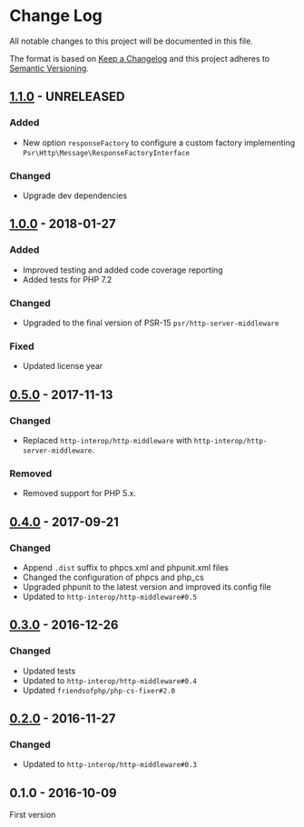 # Change Log

All notable changes to this project will be documented in this file.

The format is based on [Keep a Changelog](http://keepachangelog.com/) 
and this project adheres to [Semantic Versioning](http://semver.org/).

## [1.1.0] - UNRELEASED

### Added

- New option `responseFactory` to configure a custom factory implementing `Psr\Http\Message\ResponseFactoryInterface`

### Changed

- Upgrade dev dependencies

## [1.0.0] - 2018-01-27

### Added

- Improved testing and added code coverage reporting
- Added tests for PHP 7.2

### Changed

- Upgraded to the final version of PSR-15 `psr/http-server-middleware`

### Fixed

- Updated license year

## [0.5.0] - 2017-11-13

### Changed

- Replaced `http-interop/http-middleware` with  `http-interop/http-server-middleware`.

### Removed

- Removed support for PHP 5.x.

## [0.4.0] - 2017-09-21

### Changed

- Append `.dist` suffix to phpcs.xml and phpunit.xml files
- Changed the configuration of phpcs and php_cs
- Upgraded phpunit to the latest version and improved its config file
- Updated to `http-interop/http-middleware#0.5`

## [0.3.0] - 2016-12-26

### Changed

- Updated tests
- Updated to `http-interop/http-middleware#0.4`
- Updated `friendsofphp/php-cs-fixer#2.0`

## [0.2.0] - 2016-11-27

### Changed

- Updated to `http-interop/http-middleware#0.3`

## 0.1.0 - 2016-10-09

First version


[1.1.0]: https://github.com/middlewares/honeypot/compare/v1.0.0...HEAD
[1.0.0]: https://github.com/middlewares/honeypot/compare/v0.5.0...v1.0.0
[0.5.0]: https://github.com/middlewares/honeypot/compare/v0.4.0...v0.5.0
[0.4.0]: https://github.com/middlewares/honeypot/compare/v0.3.0...v0.4.0
[0.3.0]: https://github.com/middlewares/honeypot/compare/v0.2.0...v0.3.0
[0.2.0]: https://github.com/middlewares/honeypot/compare/v0.1.0...v0.2.0

